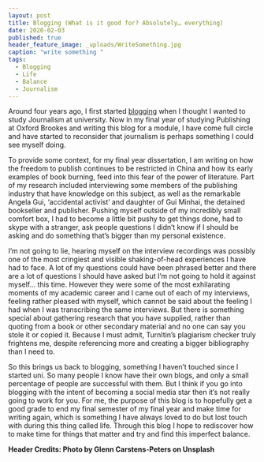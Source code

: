 ```yaml
---
layout: post
title: Blogging (What is it good for? Absolutely… everything)
date: 2020-02-03
published: true
header_feature_image: _uploads/WriteSomething.jpg
caption: "write something "
tags:
  - Blogging
  - Life
  - Balance
  - Journalism
---
```


Around four years ago, I first started [blogging][242b046c] when I thought I wanted to study Journalism at university. Now in my final year of studying Publishing at Oxford Brookes and writing this blog for a module, I have come full circle and have started to reconsider that journalism is perhaps something I could see myself doing.

  [242b046c]: https://emilysimmsblog.wordpress.com "my old blog"

To provide some context, for my final year dissertation, I am writing on how the freedom to publish continues to be restricted in China and how its early examples of book burning, feed into this fear of the power of literature. Part of my research included interviewing some members of the publishing industry that have knowledge on this subject, as well as the remarkable Angela Gui, ‘accidental activist’ and daughter of Gui Minhai, the detained bookseller and publisher. Pushing myself outside of my incredibly small comfort box, I had to become a little bit pushy to get things done, had to skype with a stranger, ask people questions I didn’t know if I should be asking and do something that’s bigger than my personal existence.

I’m not going to lie, hearing myself on the interview recordings was possibly one of the most cringiest and visible shaking-of-head experiences I have had to face. A lot of my questions could have been phrased better and there are a lot of questions I should have asked but I’m not going to hold it against myself… this time. However they were some of the most exhilarating moments of my academic career and I came out of each of my interviews, feeling rather pleased with myself, which cannot be said about the feeling I had when I was transcribing the same interviews. But there is something special about gathering research that you have supplied, rather than quoting from a book or other secondary material and no one can say you stole it or copied it. Because I must admit, TurnItin’s plagiarism checker truly frightens me, despite referencing more and creating a bigger bibliography than I need to.

So this brings us back to blogging, something I haven’t touched since I started uni. So many people I know have their own blogs, and only a small percentage of people are successful with them. But I think if you go into blogging with the intent of becoming a social media star then it’s not really going to work for you. For me, the purpose of this blog is to hopefully get a good grade to end my final semester of my final year and make time for writing again, which is something I have always loved to do but lost touch with during this thing called life. Through this blog I hope to rediscover how to make time for things that matter and try and find this imperfect balance.

**Header Credits: Photo by Glenn Carstens-Peters on Unsplash**
